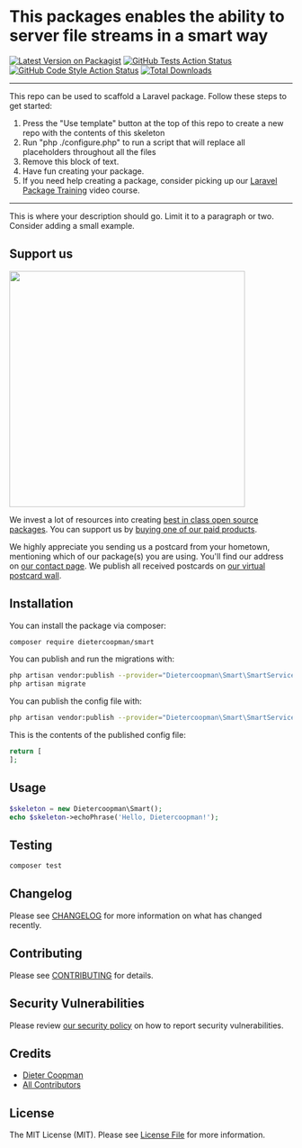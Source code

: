 # This packages enables the ability to server file streams in a smart way

[![Latest Version on Packagist](https://img.shields.io/packagist/v/dietercoopman/smart.svg?style=flat-square)](https://packagist.org/packages/dietercoopman/smart)
[![GitHub Tests Action Status](https://img.shields.io/github/workflow/status/dietercoopman/smart/run-tests?label=tests)](https://github.com/dietercoopman/smart/actions?query=workflow%3Arun-tests+branch%3Amain)
[![GitHub Code Style Action Status](https://img.shields.io/github/workflow/status/dietercoopman/smart/Check%20&%20fix%20styling?label=code%20style)](https://github.com/dietercoopman/smart/actions?query=workflow%3A"Check+%26+fix+styling"+branch%3Amain)
[![Total Downloads](https://img.shields.io/packagist/dt/dietercoopman/smart.svg?style=flat-square)](https://packagist.org/packages/dietercoopman/smart)

---
This repo can be used to scaffold a Laravel package. Follow these steps to get started:

1. Press the "Use template" button at the top of this repo to create a new repo with the contents of this skeleton
2. Run "php ./configure.php" to run a script that will replace all placeholders throughout all the files
3. Remove this block of text.
4. Have fun creating your package.
5. If you need help creating a package, consider picking up our <a href="https://laravelpackage.training">Laravel Package Training</a> video course.
---

This is where your description should go. Limit it to a paragraph or two. Consider adding a small example.

## Support us

[<img src="https://github-ads.s3.eu-central-1.amazonaws.com/smart.jpg?t=1" width="419px" />](https://spatie.be/github-ad-click/smart)

We invest a lot of resources into creating [best in class open source packages](https://spatie.be/open-source). You can support us by [buying one of our paid products](https://spatie.be/open-source/support-us).

We highly appreciate you sending us a postcard from your hometown, mentioning which of our package(s) you are using. You'll find our address on [our contact page](https://spatie.be/about-us). We publish all received postcards on [our virtual postcard wall](https://spatie.be/open-source/postcards).

## Installation

You can install the package via composer:

```bash
composer require dietercoopman/smart
```

You can publish and run the migrations with:

```bash
php artisan vendor:publish --provider="Dietercoopman\Smart\SmartServiceProvider" --tag="smart-migrations"
php artisan migrate
```

You can publish the config file with:
```bash
php artisan vendor:publish --provider="Dietercoopman\Smart\SmartServiceProvider" --tag="smart-config"
```

This is the contents of the published config file:

```php
return [
];
```

## Usage

```php
$skeleton = new Dietercoopman\Smart();
echo $skeleton->echoPhrase('Hello, Dietercoopman!');
```

## Testing

```bash
composer test
```

## Changelog

Please see [CHANGELOG](CHANGELOG.md) for more information on what has changed recently.

## Contributing

Please see [CONTRIBUTING](.github/CONTRIBUTING.md) for details.

## Security Vulnerabilities

Please review [our security policy](../../security/policy) on how to report security vulnerabilities.

## Credits

- [Dieter Coopman](https://github.com/dietercoopman)
- [All Contributors](../../contributors)

## License

The MIT License (MIT). Please see [License File](LICENSE.md) for more information.
